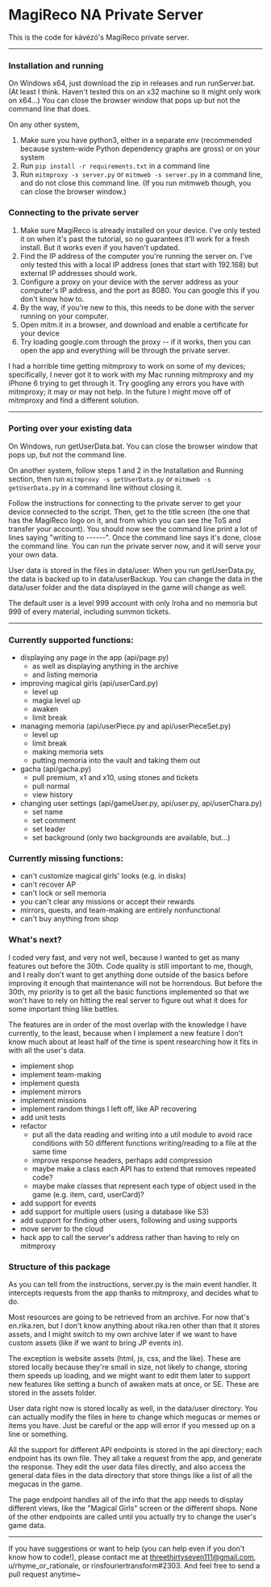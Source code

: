 # MagiReco NA Private Server

This is the code for kávézó's MagiReco private server.

---
### Installation and running

On Windows x64, just download the zip in releases and run runServer.bat. (At least I think. Haven't tested this on an 
x32 machine so it might only work on x64...) You can close the browser window that pops up but not the command line
that does.

On any other system,
1. Make sure you have python3, either in a separate env (recommended because system-wide Python dependency graphs are 
gross) or on your system
2. Run `pip install -r requirements.txt` in a command line
3. Run `mitmproxy -s server.py` or `mitmweb -s server.py` in a command line, and do not close this command line. (If you
run mitmweb though, you can close the browser window.)

### Connecting to the private server

1. Make sure MagiReco is already installed on your device. I've only tested it on when it's past the tutorial, so no 
guarantees it'll work for a fresh install. But it works even if you haven't updated.
2. Find the IP address of the computer you're running the server on. I've only tested this with a local IP address (ones
that start with 192.168) but external IP addresses should work.
3. Configure a proxy on your device with the server address as your computer's IP address, and the port as 8080. You can
google this if you don't know how to.
4. By the way, if you're new to this, this needs to be done with the server running on your computer.
5. Open mitm.it in a browser, and download and enable a certificate for your device
6. Try loading google.com through the proxy -- if it works, then you can open the app and everything will be through the
private server.

I had a horrible time getting mitmproxy to work on some of my devices; specifically, I never got it to work with my Mac
running mitmproxy and my iPhone 6 trying to get through it. Try googling any errors you have with mitmproxy; it may or
may not help. In the future I might move off of mitmproxy and find a different solution.

---
### Porting over your existing data

On Windows, run getUserData.bat. You can close the browser window that pops up, but not the command line. 

On another system, follow steps 1 and 2 in the Installation and Running section, then run
`mitmproxy -s getUserData.py` or `mitmweb -s getUserData.py` in a command line without closing it.

Follow the instructions for connecting to the private server to get your device connected to the script. Then, get to the
title screen (the one that has the MagiReco logo on it, and from which you can see the ToS and transfer your account).
You should now see the command line print a lot of lines saying "writing to ------". Once the command line says it's done,
close the command line. You can run the private server now, and it will serve your your own data.

User data is stored in the files in data/user. When you run getUserData.py, the data is backed up to in data/userBackup.
You can change the data in the data/user folder and the data displayed in the game will change as well.

The default user is a level 999 account with only Iroha and no memoria but 999 of every material, including summon tickets.

---

### Currently supported functions:
- displaying any page in the app (api/page.py)
    + as well as displaying anything in the archive
    + and listing memoria
- improving magical girls (api/userCard.py)
    - level up
    - magia level up
    - awaken
    - limit break
- managing memoria (api/userPiece.py and api/userPieceSet.py)
    - level up
    - limit break
    - making memoria sets
    - putting memoria into the vault and taking them out
- gacha (api/gacha.py)
    - pull premium, x1 and x10, using stones and tickets
    - pull normal
    - view history
- changing user settings (api/gameUser.py, api/user.py, api/userChara.py)
    - set name
    - set comment
    - set leader
    - set background (only two backgrounds are available, but...)

### Currently missing functions:
- can't customize magical girls' looks (e.g. in disks)
- can't recover AP
- can't lock or sell memoria
- you can't clear any missions or accept their rewards
- mirrors, quests, and team-making are entirely nonfunctional
- can't buy anything from shop

### What's next?
I coded very fast, and very not well, because I wanted to get as many features out before the 30th. Code quality is still
important to me, though, and I really don't want to get anything done outside of the basics before improving it enough
that maintenance will not be horrendous. But before the 30th, my priority is to get all the basic functions implemented
so that we won't have to rely on hitting the real server to figure out what it does for some important thing like 
battles.

The features are in order of the most overlap with the knowledge I have currently, to the least, because when I 
implement a new feature I don't know much about at least half of the time is spent researching how it fits in with all 
the user's data.

- implement shop
- implement team-making
- implement quests
- implement mirrors
- implement missions
- implement random things I left off, like AP recovering
- add unit tests
- refactor
    - put all the data reading and writing into a util module to avoid race conditions with 50 different functions 
    writing/reading to a file at the same time
    - improve response headers, perhaps add compression
    - maybe make a class each API has to extend that removes repeated code?
    - maybe make classes that represent each type of object used in the game (e.g. item, card, userCard)?
- add support for events
- add support for multiple users (using a database like S3)
- add support for finding other users, following and using supports
- move server to the cloud
- hack app to call the server's address rather than having to rely on mitmproxy

### Structure of this package
As you can tell from the instructions, server.py is the main event handler. It intercepts requests from the app thanks
to mitmproxy, and decides what to do.

Most resources are going to be retrieved from an archive. For now that's en.rika.ren, but I don't know anything about
rika.ren other than that it stores assets, and I might switch to my own archive later if we want to have custom assets 
(like if we want to bring JP events in).

The exception is website assets (html, js, css, and the like). These are stored locally because they're small in size,
not likely to change, storing them speeds up loading, and we might want to edit them later to support new features like
setting a bunch of awaken mats at once, or SE. These are stored in the assets folder.

User data right now is stored locally as well, in the data/user directory. You can actually modify the files in here to
change which megucas or memes or items you have. Just be careful or the app will error if you messed up on a line or 
something.

All the support for different API endpoints is stored in the api directory; each endpoint has its own file. They all
take a request from the app, and generate the response. They edit the user data files directly, and also access the
general data files in the data directory that store things like a list of all the megucas in the game.

The page endpoint handles all of the info that the app needs to display different views, like the "Magical Girls"
screen or the different shops. None of the other endpoints are called until you actually try to change the user's
game data.

----
If you have suggestions or want to help (you can help even if you don't know how to code!), please contact me at
threethirtyseven111@gmail.com, u/rhyme_or_rationale, or rinsfouriertransform#2303. And feel free to send a pull request 
anytime~
